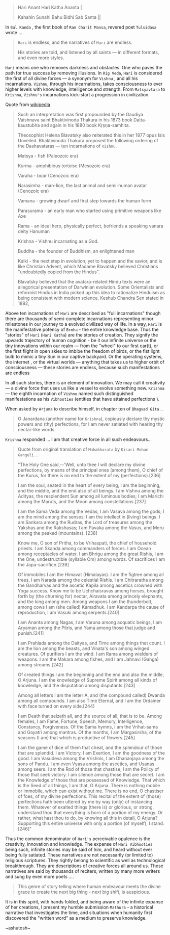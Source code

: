 > Hari Anant Hari Katha Ananta |
>
> Kahahin Sunahi Bahu Bidhi Sab Santa ||

In `Bal Kanda` , the first book of `Ram Charit Mansa`, revered poet `Tulsidasa` wrote ...

> `Hari` is endless, and the narratives  of `Hari` are endless. 
>
>  His stories are told, and listened by all saints — in different formats, and even more styles. 

`Hari` means one who removes darkness and obstacles. One who paves the path for true success by removing illusions.  In `Rig Veda`, `Hari` is considered the first of all divine forces —  a synonym for `Vishnu` , and all his incarnations. `Vishnu`, through his incarnations, takes consciousness to ever higher levels with knowledge, intelligence and strength. From `Matsyavtara` to `Krishna`, `Vishnu's` incarnations kick-start a progression in civilization. 

 Quote from [wikipedia](https://en.wikipedia.org/wiki/Dashavatara)

> Such an interpretation was first propounded by the Gaudiya Vaishnava saint Bhaktivinoda Thakura in his 1873 book Datta-kaustubha and again in his 1880 book Kṛṣṇa-saṁhita. 
>
> Theosophist Helena Blavatsky also reiterated this in her 1877 opus Isis Unveiled. Bhaktivinoda Thakura proposed the following ordering of the Dashavataras — ten incarnations of `Vishnu`. 
>
> Matsya - fish (Paleozoic era)
>
> Kurma - amphibious tortoise (Mesozoic era)
>
> Varaha - boar (Cenozoic era)
>
> Narasimha - man-lion, the last animal and semi-human avatar (Cenozoic era)
>
> Vamana - growing dwarf and first step towards the human form 
> 
> Parasurama - an early man who started using primitive weapons like Axe
>
> Rama - an ideal hero, physically perfect, befriends a speaking vanara deity Hanuman
> 
> Krishna - Vishnu incarnating as a God.
> 
> Buddha - the founder of Buddhism, an enlightened man
> 
> Kalki - the next step in evolution; yet to happen and the savior, and is like Christian Advent, which Madame Blavatsky believed Christians "undoubtedly copied from the Hindus".
> 
> Blavatsky believed that the avatara-related Hindu texts were an allegorical presentation of Darwinian evolution. Some Orientalists and reformist Hindus in India picked up this idea to rationalize Hinduism as being consistent with modern science. Keshub Chandra Sen stated in 1882,

Above ten incarnations of `Hari` are described as "full incarnations" though there are thousands of semi-complete incarnations representing minor milestones in our journey to a evolved civilized way of life. In a way, `Hari` is the manifestative potency of `Brmha` - the entire knowledge base. Thus the "stories" of `Hari` (`Hari Katha`) are the stories of creation. They signify the upwards trajectory of human cognition - be it our infinite universe or the tiny innovations within our realm — from the "wheel" to our  first car(t), or the first flight in open skies to imbibe the freedom of birds,  or the fist light bulb to mimic a tiny Sun in our captive backyard. Or the operating systems, the internet , or the virtual worlds — anything that takes us to higher orbit of consciousness — these stories are endless, because such manifestations are endless

In all such stories, there is an element of innovation. We may call it creativity — a divine force that uses us like a vessel to evolve something new. `Krishna` — the eighth incarnation of `Vishnu` named such distinguished manifestations as his `Vibhooties` (entities that have attained perfections ).

When asked by `Arjuna` to describe himself, in chapter ten of `Bhagvad Gita` ..

> O Janardana (another name for `Krishna`), copiously declare thy mystic powers and (thy) perfections, for I am never satiated with hearing thy nectar-like words.

`Krishna` responded  ... I am that creative force in all such endeavours... 

> Quote from original translation of `Mahabharata` by `Kisari Mohan Ganguli` ..
>
> "The Holy One said,--'Well, unto thee I will declare my divine perfections, by means of the principal ones (among them), O chief of the Kurus, for there is no end to the extent of my (perfections).[236] 
>
> I am the soul, seated in the heart of every being, I am the beginning, and the middle, and the end also of all beings. I am Vishnu among the Adityas, the resplendent Sun among all luminous bodies; I am Marichi among the Maruts, and the Moon among constellations.[237] 
>
> I am the Sama Veda among the Vedas; I am Vasava among the gods; I am the mind among the senses; I am the intellect in (living) beings. I am Sankara among the Rudras, the Lord of treasures among the Yakshas and the Rakshasas; I am Pavaka among the Vasus, and Meru among the peaked (mountains). [238] 
>
> Know me, O son of Pritha, to be Vrihaspati, the chief of household priests. I am Skanda among commanders of forces. I am Ocean among receptacles of water. I am Bhrigu among the great Rishis, I am the One, undestructible (syllable Om) among words. Of sacrifices I am the Japa-sacrifice.[239] 
>
> Of immobiles I am the Himavat (Himalayas). I am the figtree among all trees, I am Narada among the celestial Rishis. I am Chitraratha among the Gandharvas and the ascetic Kapila among ascetics crowned with Yoga success. Know me to be Uchchaisravas among horses, brought forth by (the churning for) nectar, Airavata among princely elephants, and the king among men. Among weapons I am the thunderbolt, among cows I am (she called) Kamadhuk. I am Kandarpa the cause of reproduction, I am Vasuki among serpents.[240]
>
> I am Ananta among Nagas, I am Varuna among acquatic beings, I am Aryaman among the Pitris, and Yama among those that judge and punish.[241]
>
> I am Prahlada among the Daityas, and Time among things that count. I am the lion among the beasts, and Vinata's son among winged creatures. Of purifiers I am the wind. I am Rama among wielders of weapons. I am the Makara among fishes, and I am Jahnavi (Ganga) among streams.[242]
>
> Of created things I am the beginning and the end and also the middle, O Arjuna. I am the knowledge of Supreme Spirit among all kinds of knowledge, and the disputation among disputants.[243]
>
> Among all letters I am the letter A, and (the compound called) Dwanda among all compounds. I am also Time Eternal, and I am the Ordainer with face turned on every side.[244] 
>
> I am Death that seizeth all, and the source of all, that is to be. Among females, I am Fame, Fortune, Speech, Memory, Intelligence, Constancy, Forgiveness. Of the Sama hymns, I am the Vrihat-sama and Gayatri among mantras. Of the months, I am Margasirsha, of the seasons (I am) that which is productive of flowers.[245]
>
> I am the game of dice of them that cheat, and the splendour of those that are splendid. I am Victory, I am Exertion, I am the goodness of the good. I am Vasudeva among the Vrishnis, I am Dhananjaya among the sons of Pandu. I am even Vyasa among the ascetics, and Usanas among seers. I am the Rod of those that chastise, I am the Policy of those that seek victory. I am silence among those that are secret. I am the Knowledge of those that are possessed of Knowledge. That which is the Seed of all things, I am that, O Arjuna. There is nothing mobile or immobile, which can exist without me. There is no end, O chastiser of foes, of my divine perfections. This recital of the extent of (those) perfections hath been uttered by me by way (only) of instancing them. Whatever of exalted things (there is) or glorious, or strong, understand thou that everything is born of a portion of my energy. Or rather, what hast thou to do, by knowing all this in detail, O Arjuna? Supporting this entire universe with only a portion (of myself), I stand.[246]"



Thus the common denominator of `Hari's` perceivable opulence is the creativity, innovation and knowledge. The expanse of `Hari Vibhooties` being such, infinite stories may be said of him, and heard without ever being fully satiated. These narratives are not necessarily (or limited to) religious scriptures. They rightly belong to scientific as well as technological breakthrough. They are descriptions of creative forces all around us. These narratives are said by thousands of reciters, written by many more writers and sung by even more poets .... 

> This genre of story telling where human endeavour meets the divine grace to create the next big thing - next big shift,  is auspicious. 

It is in this spirit, with hands folded, and being aware of the infinite expanse of her creations, I present my humble submission `Mathura` - a historical narrative that investigates the time, and situations when humanity first discovered the "written word" as a medium to preserve knowledge. 

~ashutosh~


